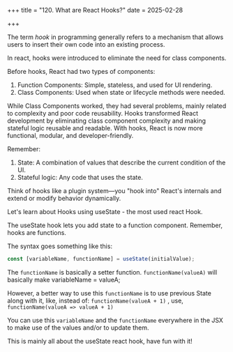 +++
title = "120. What are React Hooks?"
date = 2025-02-28
 
+++

The term _hook_ in programming generally refers to a mechanism that allows users to insert their own code into an existing process.

In react, hooks were introduced to eliminate the need for class components.

Before hooks, React had two types of components:

1. Function Components: Simple, stateless, and used for UI rendering.
2. Class Components: Used when state or lifecycle methods were needed.

While Class Components worked, they had several problems, mainly related to complexity and poor code reusability.
Hooks transformed React development by eliminating class component complexity and making stateful logic reusable and readable. With hooks, React is now more functional, modular, and developer-friendly.

Remember:

1. State: A combination of values that describe the current condition of the UI.
2. Stateful logic: Any code that uses the state.

Think of hooks like a plugin system—you "hook into" React's internals and extend or modify behavior dynamically.

Let's learn about Hooks using useState - the most used react Hook.

The useState hook lets you add state to a function component. Remember, hooks are functions.

The syntax goes something like this:

```javascript
const [variableName, functionName] = useState(initialValue);
```

The `functionName` is basically a setter function. `functionName(valueA)` will basically make variableName = valueA;

However, a better way to use this `functionName` is to use previous State along with it, like, instead of:
`functionName(valueA + 1)` , use, `functionName(valueA => valueA + 1)`

You can use this `variableName` and the `functionName` everywhere in the JSX to make use of the values and/or to update them.

This is mainly all about the useState react hook, have fun with it!

